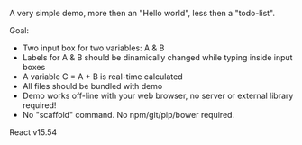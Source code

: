 A very simple demo, more then an "Hello world", less then a "todo-list".

Goal:
- Two input box for two variables: A & B
- Labels for A & B should be dinamically changed while typing inside input boxes
- A variable C = A + B is real-time calculated
- All files should be bundled with demo
- Demo works off-line with your web browser, no server or external library required!
- No "scaffold" command. No npm/git/pip/bower required.

React v15.54
